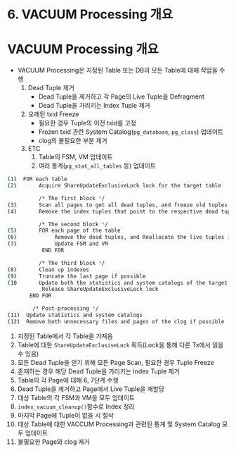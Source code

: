 # 6. VACUUM Processing 개요

# VACUUM Processing 개요

- VACUUM Processing은 지정된 Table 또는 DB의 모든 Table에 대해 작업을 수행
    1. Dead Tuple 제거
        - Dead Tuple을 제거하고 각 Page의 Live Tuple을 Defragment
        - Dead Tuple을 가리키는 Index Tuple 제거
    2. 오래된 txid Freeze
        - 필요한 경우 Tuple의 이전 txid를 고정
        - Frozen txid 관련 System Catalog(`pg_database`, `pg_class`) 업데이트
        - clog의 불필요한 부분 제거
    3. ETC
        1. Table의 FSM, VM 업데이트
        2. 여러 통계(`pg_stat_all_tables` 등) 업데이트

```bash
(1)  FOR each table
(2)       Acquire ShareUpdateExclusiveLock lock for the target table

          /* The first block */
(3)       Scan all pages to get all dead tuples, and freeze old tuples if necessary 
(4)       Remove the index tuples that point to the respective dead tuples if exists

          /* The second block */
(5)       FOR each page of the table
(6)            Remove the dead tuples, and Reallocate the live tuples in the page
(7)            Update FSM and VM
           END FOR

          /* The third block */
(8)       Clean up indexes
(9)       Truncate the last page if possible
(10       Update both the statistics and system catalogs of the target table
           Release ShareUpdateExclusiveLock lock
       END FOR

        /* Post-processing */
(11)  Update statistics and system catalogs
(12)  Remove both unnecessary files and pages of the clog if possible
```

1. 지정된 Table에서 각 Table을 가져옴
2. Table에 대한 `ShareUpdateExclusiveLock` 획득(Lock을 통해 다른 Tx에서 읽을 수 있음)
3. 모든 Dead Tuple을 얻기 위해 모든 Page Scan, 필요한 경우 Tuple Freeze
4. 존재하는 경우 해당 Dead Tuple을 가리키는 Index Tuple 제거
5. Table의 각 Page에 대해 6, 7단계 수행
6. Dead Tuple을 제거하고 Page에서 Live Tuple을 재할당
7. 대상 Table의 각 FSM과 VM을 모두 업데이트
8. `index_vacuum_cleanup()`함수로 Index 정리
9. 마지막 Page에 Tuple이 없을 시 절삭
10. 대상 Table에 대한 VACCUM Processing과 관련된 통계 및 System Catalog 모두 업데이트
11. 불필요한 Page와 clog 제거